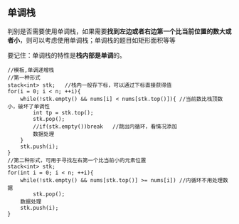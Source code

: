 ## 单调栈

判别是否需要使用单调栈，如果需要**找到左边或者右边第一个比当前位置的数大或者小**，则可以考虑使用单调栈；单调栈的题目如矩形面积等等

要记住：单调栈的特性是**栈内部是单调**的。

```
//模板,单调递增栈
//第一种形式
stack<int> stk;   //栈内一般存下标，可以通过下标直接获得值
for(i = 0; i < n; ++i){
    while(!stk.empty() && nums[i] < nums[stk.top()]){ //当前数比栈顶数小，破坏了单调性
        int tp = stk.top();
        stk.pop();
        //if(stk.empty())break   //跳出内循环，看情况添加
        数据处理
    }
    stk.push(i);
}
//第二种形式，可用于寻找左右第一个比当前小的元素位置
stack<int> stk;
for(int i = 0; i < n; ++i){
    while(!stk.empty() && nums[stk.top()] >= nums[i]) //内循环不用处理数据
        stk.pop();
    数据处理
    stk.push(i);
}

```